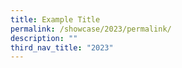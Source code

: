 ```yaml
---
title: Example Title
permalink: /showcase/2023/permalink/
description: ""
third_nav_title: "2023"
---
```


